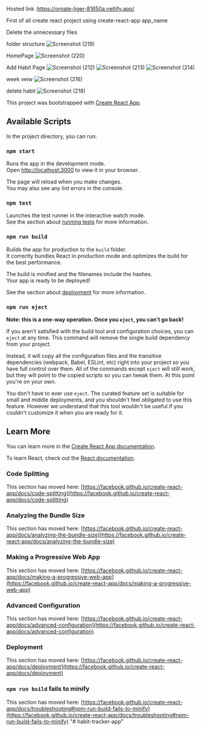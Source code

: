 Hosted link :https://ornate-liger-81650a.netlify.app/



First of all create react project using create-react-app app_name

Delete the unnecessary files

folder structure
![Screenshot (219)](https://user-images.githubusercontent.com/32057541/203280994-d494a48f-ff5b-42c8-9cc0-70da40158d37.png)


HomePage
![Screenshot (220)](https://user-images.githubusercontent.com/32057541/203281231-ac3f07f5-7ac3-43d9-a115-683ebb836d38.png)


Add Habit Page
![Screenshot (212)](https://user-images.githubusercontent.com/32057541/203281326-f8984082-9e34-410c-82bc-5471c0867d88.png)
![Screenshot (213)](https://user-images.githubusercontent.com/32057541/203281388-2d80b814-46d9-4168-afbd-e447c8fe1f2c.png)
![Screenshot (214)](https://user-images.githubusercontent.com/32057541/203281434-49969f6e-fb5a-45c7-8d27-c48a9286c1d8.png)


week veiw
![Screenshot (216)](https://user-images.githubusercontent.com/32057541/203281512-43a47ef5-074b-4e35-8b7f-74042d521edb.png)

delete habit
![Screenshot (218)](https://user-images.githubusercontent.com/32057541/203281642-68c2874b-4ca4-4926-a219-10a6f22339cb.png)


This project was bootstrapped with [Create React App](https://github.com/facebook/create-react-app).

## Available Scripts

In the project directory, you can run:

### `npm start`

Runs the app in the development mode.\
Open [http://localhost:3000](http://localhost:3000) to view it in your browser.

The page will reload when you make changes.\
You may also see any lint errors in the console.

### `npm test`

Launches the test runner in the interactive watch mode.\
See the section about [running tests](https://facebook.github.io/create-react-app/docs/running-tests) for more information.

### `npm run build`

Builds the app for production to the `build` folder.\
It correctly bundles React in production mode and optimizes the build for the best performance.

The build is minified and the filenames include the hashes.\
Your app is ready to be deployed!

See the section about [deployment](https://facebook.github.io/create-react-app/docs/deployment) for more information.

### `npm run eject`

**Note: this is a one-way operation. Once you `eject`, you can't go back!**

If you aren't satisfied with the build tool and configuration choices, you can `eject` at any time. This command will remove the single build dependency from your project.

Instead, it will copy all the configuration files and the transitive dependencies (webpack, Babel, ESLint, etc) right into your project so you have full control over them. All of the commands except `eject` will still work, but they will point to the copied scripts so you can tweak them. At this point you're on your own.

You don't have to ever use `eject`. The curated feature set is suitable for small and middle deployments, and you shouldn't feel obligated to use this feature. However we understand that this tool wouldn't be useful if you couldn't customize it when you are ready for it.

## Learn More

You can learn more in the [Create React App documentation](https://facebook.github.io/create-react-app/docs/getting-started).

To learn React, check out the [React documentation](https://reactjs.org/).

### Code Splitting

This section has moved here: [https://facebook.github.io/create-react-app/docs/code-splitting](https://facebook.github.io/create-react-app/docs/code-splitting)

### Analyzing the Bundle Size

This section has moved here: [https://facebook.github.io/create-react-app/docs/analyzing-the-bundle-size](https://facebook.github.io/create-react-app/docs/analyzing-the-bundle-size)

### Making a Progressive Web App

This section has moved here: [https://facebook.github.io/create-react-app/docs/making-a-progressive-web-app](https://facebook.github.io/create-react-app/docs/making-a-progressive-web-app)

### Advanced Configuration

This section has moved here: [https://facebook.github.io/create-react-app/docs/advanced-configuration](https://facebook.github.io/create-react-app/docs/advanced-configuration)

### Deployment

This section has moved here: [https://facebook.github.io/create-react-app/docs/deployment](https://facebook.github.io/create-react-app/docs/deployment)

### `npm run build` fails to minify

This section has moved here: [https://facebook.github.io/create-react-app/docs/troubleshooting#npm-run-build-fails-to-minify](https://facebook.github.io/create-react-app/docs/troubleshooting#npm-run-build-fails-to-minify)
"# habit-tracker-app" 
